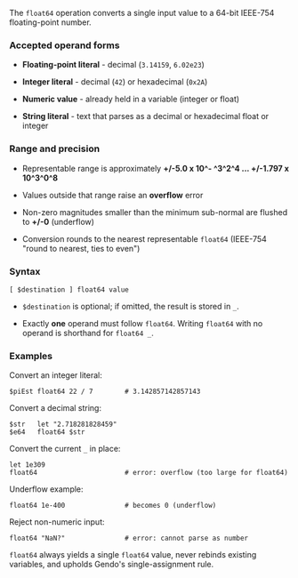 The `float64` operation converts a single input value to a 64-bit IEEE-754 
floating-point number.

### Accepted operand forms

* **Floating-point literal** - decimal (`3.14159`, `6.02e23`)

* **Integer literal** - decimal (`42`) or hexadecimal (`0x2A`)

* **Numeric value** - already held in a variable (integer or float)

* **String literal** - text that parses as a decimal or hexadecimal float or 
  integer

### Range and precision

* Representable range is approximately **+/-5.0 x 10^- ^3^2^4 ... +/-1.797 x 10^3^0^8**

* Values outside that range raise an **overflow** error

* Non-zero magnitudes smaller than the minimum sub-normal are flushed to **+/-0** 
  (underflow)

* Conversion rounds to the nearest representable `float64` (IEEE-754 "round to 
  nearest, ties to even")

### Syntax

```
[ $destination ] float64 value
```

* `$destination` is optional; if omitted, the result is stored in `_`.

* Exactly **one** operand must follow `float64`. Writing `float64` with no 
  operand is shorthand for `float64 _`.

### Examples

Convert an integer literal:

```
$piEst float64 22 / 7        # 3.142857142857143
```

Convert a decimal string:

```
$str   let "2.718281828459"
$e64   float64 $str
```

Convert the current `_` in place:

```
let 1e309
float64                      # error: overflow (too large for float64)
```

Underflow example:

```
float64 1e-400               # becomes 0 (underflow)
```

Reject non-numeric input:

```
float64 "NaN?"               # error: cannot parse as number
```

`float64` always yields a single `float64` value, never rebinds existing 
variables, and upholds Gendo's single-assignment rule.
